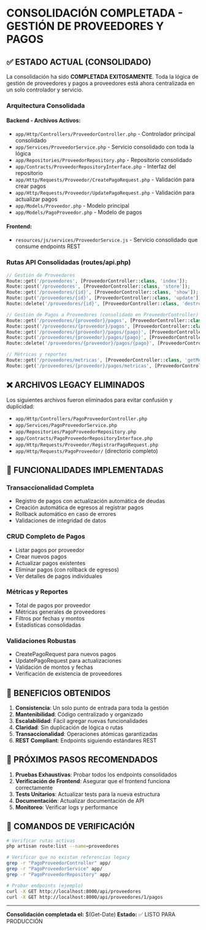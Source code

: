 # CONSOLIDACIÓN COMPLETADA - GESTIÓN DE PROVEEDORES Y PAGOS

## ✅ ESTADO ACTUAL (CONSOLIDADO)

La consolidación ha sido **COMPLETADA EXITOSAMENTE**. Toda la lógica de gestión de proveedores y pagos a proveedores está ahora centralizada en un solo controlador y servicio.

### Arquitectura Consolidada

#### Backend - Archivos Activos:
- `app/Http/Controllers/ProveedorController.php` - Controlador principal consolidado
- `app/Services/ProveedorService.php` - Servicio consolidado con toda la lógica
- `app/Repositories/ProveedorRepository.php` - Repositorio consolidado
- `app/Contracts/ProveedorRepositoryInterface.php` - Interfaz del repositorio
- `app/Http/Requests/Proveedor/CreatePagoRequest.php` - Validación para crear pagos
- `app/Http/Requests/Proveedor/UpdatePagoRequest.php` - Validación para actualizar pagos
- `app/Models/Proveedor.php` - Modelo principal
- `app/Models/PagoProveedor.php` - Modelo de pagos

#### Frontend:
- `resources/js/services/ProveedorService.js` - Servicio consolidado que consume endpoints REST

### Rutas API Consolidadas (routes/api.php)

```php
// Gestión de Proveedores
Route::get('/proveedores', [ProveedorController::class, 'index']);
Route::post('/proveedores', [ProveedorController::class, 'store']);
Route::get('/proveedores/{id}', [ProveedorController::class, 'show']);
Route::put('/proveedores/{id}', [ProveedorController::class, 'update']);
Route::delete('/proveedores/{id}', [ProveedorController::class, 'destroy']);

// Gestión de Pagos a Proveedores (consolidado en ProveedorController)
Route::get('/proveedores/{proveedor}/pagos', [ProveedorController::class, 'indexPagos']);
Route::post('/proveedores/{proveedor}/pagos', [ProveedorController::class, 'storePago']);
Route::get('/proveedores/{proveedor}/pagos/{pago}', [ProveedorController::class, 'showPago']);
Route::put('/proveedores/{proveedor}/pagos/{pago}', [ProveedorController::class, 'updatePago']);
Route::delete('/proveedores/{proveedor}/pagos/{pago}', [ProveedorController::class, 'destroyPago']);

// Métricas y reportes
Route::get('/proveedores/metricas', [ProveedorController::class, 'getMetricas']);
Route::get('/proveedores/{proveedor}/pagos/metricas', [ProveedorController::class, 'getMetricasPagos']);
```

## ❌ ARCHIVOS LEGACY ELIMINADOS

Los siguientes archivos fueron eliminados para evitar confusión y duplicidad:

- `app/Http/Controllers/PagoProveedorController.php`
- `app/Services/PagoProveedorService.php`
- `app/Repositories/PagoProveedorRepository.php`
- `app/Contracts/PagoProveedorRepositoryInterface.php`
- `app/Http/Requests/Proveedor/RegistrarPagoRequest.php`
- `app/Http/Requests/PagoProveedor/` (directorio completo)

## 🔧 FUNCIONALIDADES IMPLEMENTADAS

### Transaccionalidad Completa
- Registro de pagos con actualización automática de deudas
- Creación automática de egresos al registrar pagos
- Rollback automático en caso de errores
- Validaciones de integridad de datos

### CRUD Completo de Pagos
- Listar pagos por proveedor
- Crear nuevos pagos
- Actualizar pagos existentes
- Eliminar pagos (con rollback de egresos)
- Ver detalles de pagos individuales

### Métricas y Reportes
- Total de pagos por proveedor
- Métricas generales de proveedores
- Filtros por fechas y montos
- Estadísticas consolidadas

### Validaciones Robustas
- CreatePagoRequest para nuevos pagos
- UpdatePagoRequest para actualizaciones
- Validación de montos y fechas
- Verificación de existencia de proveedores

## 🎯 BENEFICIOS OBTENIDOS

1. **Consistencia**: Un solo punto de entrada para toda la gestión
2. **Mantenibilidad**: Código centralizado y organizado
3. **Escalabilidad**: Fácil agregar nuevas funcionalidades
4. **Claridad**: Sin duplicación de lógica o rutas
5. **Transaccionalidad**: Operaciones atómicas garantizadas
6. **REST Compliant**: Endpoints siguiendo estándares REST

## 🧪 PRÓXIMOS PASOS RECOMENDADOS

1. **Pruebas Exhaustivas**: Probar todos los endpoints consolidados
2. **Verificación de Frontend**: Asegurar que el frontend funciona correctamente
3. **Tests Unitarios**: Actualizar tests para la nueva estructura
4. **Documentación**: Actualizar documentación de API
5. **Monitoreo**: Verificar logs y performance

## 📝 COMANDOS DE VERIFICACIÓN

```bash
# Verificar rutas activas
php artisan route:list --name=proveedores

# Verificar que no existan referencias legacy
grep -r "PagoProveedorController" app/
grep -r "PagoProveedorService" app/
grep -r "PagoProveedorRepository" app/

# Probar endpoints (ejemplo)
curl -X GET http://localhost:8000/api/proveedores
curl -X GET http://localhost:8000/api/proveedores/1/pagos
```

---
**Consolidación completada el:** $(Get-Date)
**Estado:** ✅ LISTO PARA PRODUCCIÓN
